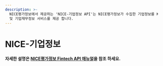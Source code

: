```yaml
---
description: >-
  NICE평가정보에서 제공하는 'NICE-기업정보 API'는 NICE평가정보가 수집한 기업정보를 KISCODE기반으로 기업들에 대해 기업정보
  및 기업재무정보 서비스를 제공 합니다.
---
```


# NICE-기업정보

####  자세한 설명은 [NICE평가정보 Fintech API 매뉴얼](https://developers.koscom.co.kr/resources/documentation/20171010_NICEINFO%20Fintech%20API_sandbox.pdf)을 참조 하세요.

